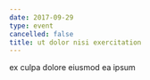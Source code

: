 ```yaml
---
date: 2017-09-29
type: event
cancelled: false
title: ut dolor nisi exercitation
---
```

ex culpa dolore eiusmod ea ipsum